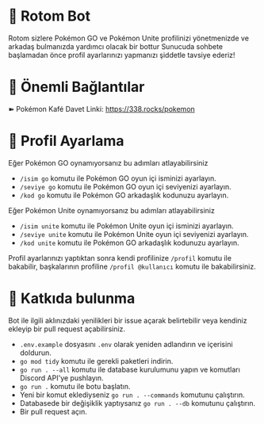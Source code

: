# 🤖 Rotom Bot

Rotom sizlere Pokémon GO ve Pokémon Unite profilinizi yönetmenizde ve arkadaş bulmanızda yardımcı olacak bir bottur
Sunucuda sohbete başlamadan önce profil ayarlarınızı yapmanızı şiddetle tavsiye ederiz!

# 🔗 Önemli Bağlantılar
➽ Pokémon Kafé Davet Linki: https://338.rocks/pokemon

# 📜 Profil Ayarlama

Eğer Pokémon GO oynamıyorsanız bu adımları atlayabilirsiniz
- `/isim go` komutu ile Pokémon GO oyun içi isminizi ayarlayın.
- `/seviye go` komutu ile Pokémon GO oyun içi seviyenizi ayarlayın.
- `/kod go` komutu ile Pokémon GO arkadaşlık kodunuzu ayarlayın.

Eğer Pokémon Unite oynamıyorsanız bu adımları atlayabilirsiniz
- `/isim unite` komutu ile Pokémon Unite oyun içi isminizi ayarlayın.
- `/seviye unite` komutu ile Pokémon Unite oyun içi seviyenizi ayarlayın.
- `/kod unite` komutu ile Pokémon GO arkadaşlık kodunuzu ayarlayın.

Profil ayarlarınızı yaptıktan sonra kendi profilinize `/profil` komutu ile bakabilir, başkalarının profiline `/profil @kullanıcı` komutu ile bakabilirsiniz.

# 🙌 Katkıda bulunma
Bot ile ilgili aklınızdaki yenilikleri bir issue açarak belirtebilir veya kendiniz ekleyip bir pull request açabilirsiniz.
- `.env.example` dosyasını `.env` olarak yeniden adlandırın ve içerisini doldurun.
- `go mod tidy` komutu ile gerekli paketleri indirin.
- `go run . --all` komutu ile database kurulumunu yapın ve komutları Discord API'ye pushlayın.
- `go run .` komutu ile botu başlatın.
- Yeni bir komut eklediyseniz `go run . --commands` komutunu çalıştırın.
- Databasede bir değişiklik yaptıysanız `go run . --db` komutunu çalıştırın.
- Bir pull request açın.
